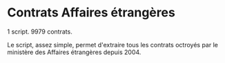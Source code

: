 Contrats Affaires étrangères
=====

1 script.
9979 contrats.

Le script, assez simple, permet d'extraire tous les contrats octroyés par le ministère des Affaires étrangères depuis 2004.
